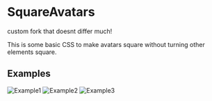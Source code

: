 # SquareAvatars
custom fork that doesnt differ much!

This is some basic CSS to make avatars square without turning other elements square.

## Examples
![Example1](https://github.com/NuffleFluffle/SquareAvatars/blob/main/img/1.png)
![Example2](https://github.com/NuffleFluffle/SquareAvatars/blob/main/img/2.png)
![Example3](https://github.com/NuffleFluffle/SquareAvatars/blob/main/img/3.png)




